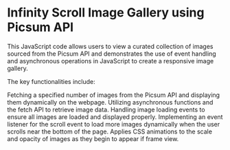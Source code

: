 # Infinity Scroll Image Gallery using Picsum API

This JavaScript code allows users to view a curated collection of images sourced from the Picsum API and demonstrates the use of event handling and asynchronous operations in JavaScript to create a responsive image gallery.

The key functionalities include:

Fetching a specified number of images from the Picsum API and displaying them dynamically on the webpage.
Utilizing asynchronous functions and the fetch API to retrieve image data.
Handling image loading events to ensure all images are loaded and displayed properly.
Implementing an event listener for the scroll event to load more images dynamically when the user scrolls near the bottom of the page.
Applies CSS animations to the scale and opacity of images as they begin to appear if frame view.
